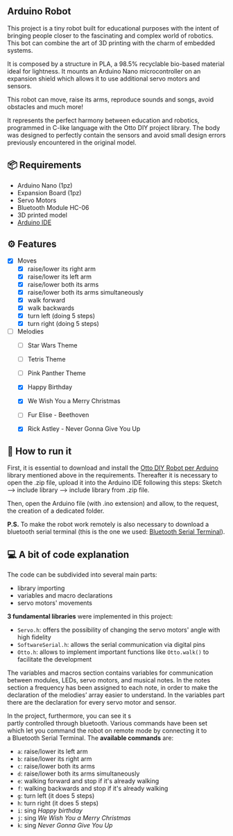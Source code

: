## Arduino Robot
This project is a tiny robot built for educational purposes with the intent of bringing people closer to the fascinating and complex world of robotics.
This bot can combine the art of 3D printing with the charm of embedded systems.

It is composed by a structure in PLA, a 98.5% recyclable bio-based material ideal for lightness.
It mounts an Arduino Nano microcontroller on an expansion shield which allows it to use additional servo motors and sensors.

This robot can move, raise its arms, reproduce sounds and songs, avoid obstacles and much more!

It represents the perfect harmony between education and robotics, programmed in C-like language with the Otto DIY project library.
The body was designed to perfectly contain the sensors and avoid small design errors previously encountered in the original model.


## 📦 Requirements
- Arduino Nano (1pz)
- Expansion Board (1pz)
- Servo Motors
- Bluetooth Module HC-06
- 3D printed model
- [Arduino IDE](https://www.arduino.cc/en/software)


## ⚙️ Features
- [x] Moves
	- [x] raise/lower its right arm
	- [x] raise/lower its left arm
	- [x] raise/lower both its arms
	- [x] raise/lower both its arms simultaneously
	- [x] walk forward
	- [x] walk backwards
	- [x] turn left (doing 5 steps)
	- [x] turn right (doing 5 steps)
- [ ] Melodies
	- [ ] Star Wars Theme
	- [ ] Tetris Theme
	- [ ] Pink Panther Theme
	- [x] Happy Birthday
	- [x] We Wish You a Merry Christmas
	- [ ] Fur Elise - Beethoven
	- [x] Rick Astley - Never Gonna Give You Up


## 🚀 How to run it
First, it is essential to download and install the [Otto DIY Robot per Arduino](https://github.com/OttoDIY/OttoDIYLib) library mentioned above in the requirements. Thereafter it is necessary to open the .zip file, upload it into the Arduino IDE following this steps: Sketch --> include library --> include library from .zip file.

Then, open the Arduino file (with .ino extension) and allow, to the request, the creation of a dedicated folder.

**P.S.** To make the robot work remotely is also necessary to download a bluetooth serial terminal (this is the one we used: [Bluetooth Serial Terminal](https://apps.microsoft.com/detail/9wzdncrdfst8?ocid=pdpshare&hl=en-us&gl=US)).


## 💻 A bit of code explanation
The code can be subdivided into several main parts:
- library importing
- variables and macro declarations
- servo motors' movements

**3 fundamental libraries** were implemented in this project:
- `Servo.h`: offers the possibility of changing the servo motors' angle with high fidelity
- `SoftwareSerial.h`: allows the serial communication via digital pins
- `Otto.h`: allows to implement important functions like `Otto.walk()` to facilitate the development

The variables and macros section contains variables for communication between modules, LEDs, servo motors, and musical notes.
In the notes section a frequency has been assigned to each note, in order to make the declaration of the melodies’ array easier to understand.
In the variables part there are the declaration for every servo motor and sensor.

In the project, furthermore, you can see it s partly controlled through bluetooth.
Various commands have been set which let you command the robot on remote mode by connecting it to a Bluetooth Serial Terminal.
The **available commands** are:
- `a`: raise/lower its left arm
- `b`: raise/lower its right arm
- `c`: raise/lower both its arms
- `d`: raise/lower both its arms simultaneously
- `e`: walking forward and stop if it's already walking
- `f`: walking backwards and stop if it's already walking
- `g`: turn left (it does 5 steps)
- `h`: turn right (it does 5 steps)
- `i`: sing *Happy birthday*
- `j`: sing *We Wish You a Merry Christmas*
- `k`: sing *Never Gonna Give You Up*